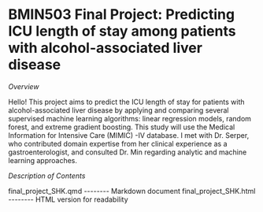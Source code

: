 # BMIN503 Final Project: Predicting ICU length of stay among patients with alcohol-associated liver disease

*Overview*

Hello! This project aims to predict the ICU length of stay for patients with alcohol-associated liver disease by applying and comparing several supervised machine learning algorithms: linear regression models, random forest, and extreme gradient boosting. This study will use the Medical Information for Intensive Care (MIMIC) -IV database. I met with Dr. Serper, who contributed domain expertise from her clinical experience as a gastroenterologist, and consulted Dr. Min regarding analytic and machine learning approaches. 

*Description of Contents*

final_project_SHK.qmd -------- Markdown document 
final_project_SHK.html -------- HTML version for readability